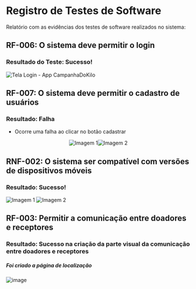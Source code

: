 # Registro de Testes de Software

Relatório com as evidências dos testes de software realizados no sistema:

## RF-006: O sistema deve permitir o login
### Resultado do Teste: Sucesso!

![Tela Login - App CampanhaDoKilo](https://github.com/ICEI-PUC-Minas-PMV-ADS/pmv-ads-2023-2-e3-proj-mov-t2-pmv-ads-2023-2-e3-proj-mov-t2-time5/assets/104168502/a6e0f92f-a77a-477c-b56b-7a23f87d4d3e)

## RF-007: O sistema deve permitir o cadastro de usuários
### Resultado: Falha 
- Ocorre uma falha ao clicar no botão cadastrar

<div style="display: flex; justify-content: center; align-items: center;">
  <img src="https://github.com/ICEI-PUC-Minas-PMV-ADS/pmv-ads-2023-2-e3-proj-mov-t2-pmv-ads-2023-2-e3-proj-mov-t2-time5/assets/95951195/f7145a29-6dbe-4187-bd93-b5412c08b2c1" alt="Imagem 1">
  <img src="https://github.com/ICEI-PUC-Minas-PMV-ADS/pmv-ads-2023-2-e3-proj-mov-t2-pmv-ads-2023-2-e3-proj-mov-t2-time5/assets/95951195/72c9a292-1dc0-4344-8130-eefcd962271f" alt="Imagem 2">
</div>

## RNF-002: O sistema ser compatível com versões de dispositivos móveis
### Resultado: Sucesso!
![Imagem 1](https://github.com/ICEI-PUC-Minas-PMV-ADS/pmv-ads-2023-2-e3-proj-mov-t2-pmv-ads-2023-2-e3-proj-mov-t2-time5/assets/95951195/a9016f2a-f4f8-4293-9e7f-3e9e2b3703e8) ![Imagem 2](https://github.com/ICEI-PUC-Minas-PMV-ADS/pmv-ads-2023-2-e3-proj-mov-t2-pmv-ads-2023-2-e3-proj-mov-t2-time5/assets/95951195/0565d33e-576e-4a1a-9843-d413da67f390)

## RF-003: Permitir a comunicação entre doadores e receptores
### Resultado: Sucesso na criação da parte visual da comunicação entre doadores e receptores
##### Foi criado a página de localização
![image](https://github.com/ICEI-PUC-Minas-PMV-ADS/pmv-ads-2023-2-e3-proj-mov-t2-pmv-ads-2023-2-e3-proj-mov-t2-time5/assets/95951195/f5861715-88a6-42cf-8b58-12abe980aab9)
